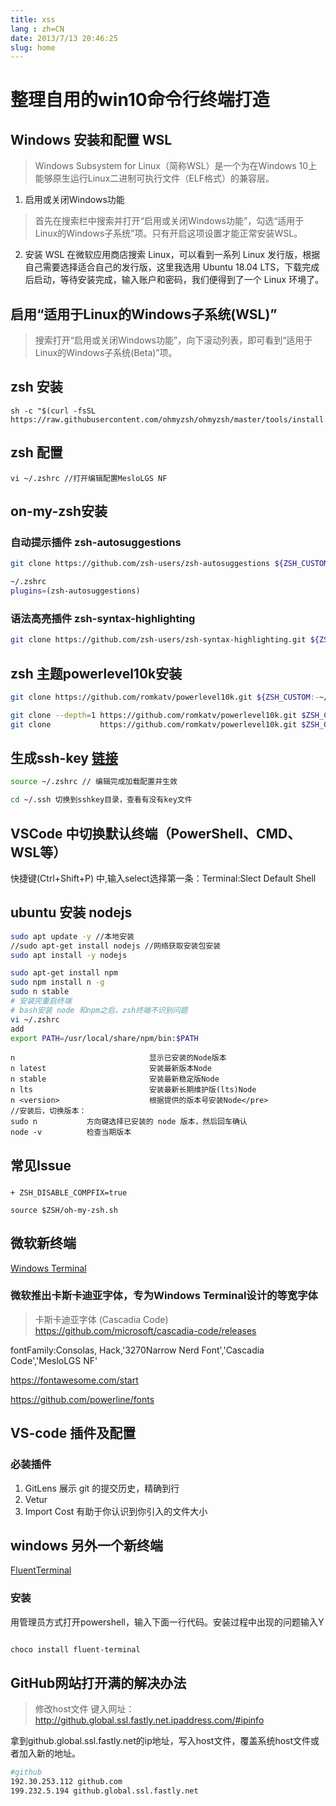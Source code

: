 ```yaml
---
title: xss
lang : zh=CN
date: 2013/7/13 20:46:25
slug: home
---
```

<!-- more -->

# 整理自用的win10命令行终端打造

## Windows 安装和配置 WSL
>Windows Subsystem for Linux（简称WSL）是一个为在Windows 10上能够原生运行Linux二进制可执行文件（ELF格式）的兼容层。

1. 启用或关闭Windows功能
> 首先在搜索栏中搜索并打开“启用或关闭Windows功能”，勾选“适用于Linux的Windows子系统”项。只有开启这项设置才能正常安装WSL。
2. 安装 WSL
在微软应用商店搜索 Linux，可以看到一系列 Linux 发行版，根据自己需要选择适合自己的发行版，这里我选用 Ubuntu 18.04 LTS，下载完成后启动，等待安装完成，输入账户和密码，我们便得到了一个 Linux 环境了。

## 启用“适用于Linux的Windows子系统(WSL)”
>搜索打开“启用或关闭Windows功能”，向下滚动列表，即可看到“适用于Linux的Windows子系统(Beta)”项。

## zsh 安装
``` shell
sh -c "$(curl -fsSL https://raw.githubusercontent.com/ohmyzsh/ohmyzsh/master/tools/install.sh)"
```
## zsh 配置

```shell
vi ~/.zshrc //打开编辑配置MesloLGS NF

```

## on-my-zsh安装

### 自动提示插件 zsh-autosuggestions

```bash
git clone https://github.com/zsh-users/zsh-autosuggestions ${ZSH_CUSTOM:-~/.oh-my-zsh/custom}/plugins/zsh-autosuggestions
```

```bash
~/.zshrc
plugins=(zsh-autosuggestions)
```
### 语法高亮插件 zsh-syntax-highlighting
```bash
git clone https://github.com/zsh-users/zsh-syntax-highlighting.git ${ZSH_CUSTOM:-~/.oh-my-zsh/custom}/plugins/zsh-syntax-highlighting

```


## zsh 主题powerlevel10k安装

```bash
git clone https://github.com/romkatv/powerlevel10k.git ${ZSH_CUSTOM:-~/.oh-my-zsh/custom}/themes/powerlevel10k

git clone --depth=1 https://github.com/romkatv/powerlevel10k.git $ZSH_CUSTOM/themes/powerlevel10k
git clone           https://github.com/romkatv/powerlevel10k.git $ZSH_CUSTOM/themes/powerlevel10k
```


## 生成ssh-key [链接](https://git-scm.com/book/zh/v2/%E6%9C%8D%E5%8A%A1%E5%99%A8%E4%B8%8A%E7%9A%84-Git-%E7%94%9F%E6%88%90-SSH-%E5%85%AC%E9%92%A5)
```bash
source ~/.zshrc // 编辑完成加载配置并生效

cd ~/.ssh 切换到sshkey目录，查看有没有key文件
```

## VSCode 中切换默认终端（PowerShell、CMD、WSL等）

快捷键(Ctrl+Shift+P) 中,输入select选择第一条：Terminal:Slect Default Shell

## ubuntu 安装 nodejs

```bash  
sudo apt update -y //本地安装
//sudo apt-get install nodejs //网络获取安装包安装
sudo apt install -y nodejs

sudo apt-get install npm 
sudo npm install n -g
sudo n stable
# 安装完重启终端
# bash安装 node 和npm之后，zsh终端不识别问题
vi ~/.zshrc
add 
export PATH=/usr/local/share/npm/bin:$PATH
```

```shell
n                              显示已安装的Node版本
n latest                       安装最新版本Node
n stable                       安装最新稳定版Node
n lts                          安装最新长期维护版(lts)Node
n <version>                    根据提供的版本号安装Node</pre>
//安装后，切换版本：
sudo n           方向键选择已安装的 node 版本，然后回车确认
node -v          检查当期版本
```

## 常见Issue

### 

```shell
+ ZSH_DISABLE_COMPFIX=true

source $ZSH/oh-my-zsh.sh
```


## 微软新终端
[Windows Terminal](https://github.com/microsoft/terminal)

### 微软推出卡斯卡迪亚字体，专为Windows Terminal设计的等宽字体

>卡斯卡迪亚字体 (Cascadia Code) https://github.com/microsoft/cascadia-code/releases

fontFamily:Consolas, Hack,'3270Narrow Nerd Font','Cascadia Code','MesloLGS NF'

https://fontawesome.com/start

https://github.com/powerline/fonts

## VS-code 插件及配置

### 必装插件
1. GitLens 展示 git 的提交历史，精确到行
2. Vetur
3. Import Cost 有助于你认识到你引入的文件大小


## windows 另外一个新终端

[FluentTerminal](https://github.com/felixse/FluentTerminal/releases)

### 安装 

用管理员方式打开powershell，输入下面一行代码。安装过程中出现的问题输入Y
```bash

choco install fluent-terminal
```


## GitHub网站打开满的解决办法

>修改host文件
键入网址：http://github.global.ssl.fastly.net.ipaddress.com/#ipinfo

拿到github.global.ssl.fastly.net的ip地址，写入host文件，覆盖系统host文件或者加入新的地址。

```bash
#github
192.30.253.112 github.com 
199.232.5.194 github.global.ssl.fastly.net
```
